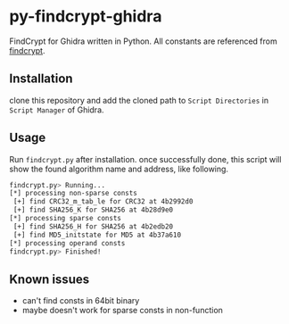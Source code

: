 # py-findcrypt-ghidra

FindCrypt for Ghidra written in Python.
All constants are referenced from [findcrypt](https://github.com/you0708/ida/tree/master/idapython_tools/findcrypt).

## Installation

clone this repository and add the cloned path to `Script Directories` in `Script Manager` of Ghidra.

## Usage

Run `findcrypt.py` after installation. once successfully done, this script will show the found algorithm name and address, like following.

```bash
findcrypt.py> Running...
[*] processing non-sparse consts
 [+] find CRC32_m_tab_le for CRC32 at 4b2992d0
 [+] find SHA256_K for SHA256 at 4b28d9e0
[*] processing sparse consts
 [+] find SHA256_H for SHA256 at 4b2edb20
 [+] find MD5_initstate for MD5 at 4b37a610
[*] processing operand consts
findcrypt.py> Finished!
```

## Known issues

 - can't find consts in 64bit binary
 - maybe doesn't work for sparse consts in non-function